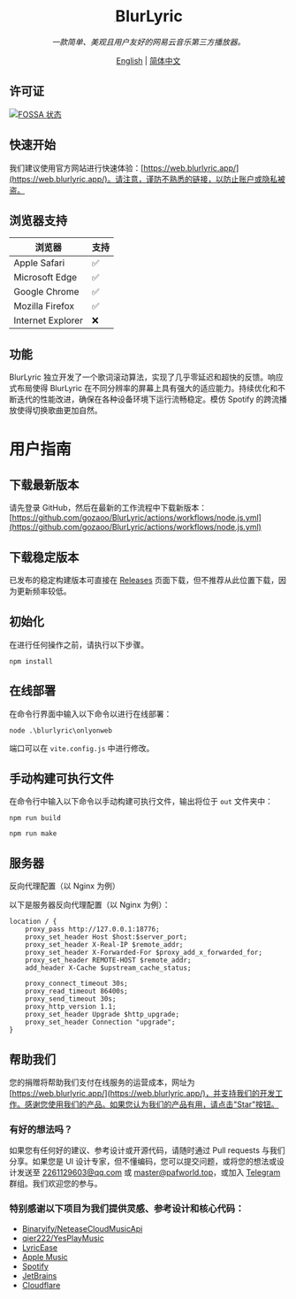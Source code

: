 <h1 align="center"><img src="https://blurlyric.app/favicon.svg" alt="img" style="zoom:3%;" />BlurLyric</h1>

<p align="center"><i>一款简单、美观且用户友好的网易云音乐第三方播放器。</i></p>

<p align="center"><a href="README.md">English</a> | <a href="README_CN.md">简体中文</a></p>

## 许可证

[![FOSSA 状态](https://app.fossa.com/api/projects/git%2Bgithub.com%2FProject-And-Factory%2FBlurLyric.svg?type=large)](https://app.fossa.com/projects/git%2Bgithub.com%2FProject-And-Factory%2FBlurLyric?ref=badge_large)

## 快速开始

我们建议使用官方网站进行快速体验：[https://web.blurlyric.app/](https://web.blurlyric.app/)。请注意，谨防不熟悉的链接，以防止账户或隐私被盗。

## 浏览器支持

| 浏览器             | 支持     |
| ----------------- | -------- |
| Apple Safari      | ✅       |
| Microsoft Edge    | ✅       |
| Google Chrome     | ✅       |
| Mozilla Firefox   | ✅       |
| Internet Explorer | ❌       |

## 功能

BlurLyric 独立开发了一个歌词滚动算法，实现了几乎零延迟和超快的反馈。响应式布局使得 BlurLyric 在不同分辨率的屏幕上具有强大的适应能力。持续优化和不断迭代的性能改进，确保在各种设备环境下运行流畅稳定。模仿 Spotify 的跨流播放使得切换歌曲更加自然。

# 用户指南

## 下载最新版本

请先登录 GitHub，然后在最新的工作流程中下载新版本：[https://github.com/gozaoo/BlurLyric/actions/workflows/node.js.yml](https://github.com/gozaoo/BlurLyric/actions/workflows/node.js.yml)

## 下载稳定版本

已发布的稳定构建版本可直接在 [Releases](https://github.com/gozaoo/BlurLyric2.0/releases) 页面下载，但不推荐从此位置下载，因为更新频率较低。

## 初始化

在进行任何操作之前，请执行以下步骤。

```
npm install
```

## 在线部署

在命令行界面中输入以下命令以进行在线部署：

```
node .\blurlyric\onlyonweb
```

端口可以在 `vite.config.js` 中进行修改。

## 手动构建可执行文件

在命令行中输入以下命令以手动构建可执行文件，输出将位于 `out` 文件夹中：

```
npm run build
```

```
npm run make
```

## 服务器

反向代理配置（以 Nginx 为例）

以下是服务器反向代理配置（以 Nginx 为例）：

```
location / {
    proxy_pass http://127.0.0.1:18776;
    proxy_set_header Host $host:$server_port;
    proxy_set_header X-Real-IP $remote_addr;
    proxy_set_header X-Forwarded-For $proxy_add_x_forwarded_for;
    proxy_set_header REMOTE-HOST $remote_addr;
    add_header X-Cache $upstream_cache_status;

    proxy_connect_timeout 30s;
    proxy_read_timeout 86400s;
    proxy_send_timeout 30s;
    proxy_http_version 1.1;
    proxy_set_header Upgrade $http_upgrade;
    proxy_set_header Connection "upgrade";
}
```

## 帮助我们

您的捐赠将帮助我们支付在线服务的运营成本，网址为 [https://web.blurlyric.app/](https://web.blurlyric.app/)，并支持我们的开发工作。感谢您使用我们的产品。如果您认为我们的产品有用，请点击"Star"按钮。

### 有好的想法吗？

如果您有任何好的建议、参考设计或开源代码，请随时通过 Pull requests 与我们分享。如果您是 UI 设计专家，但不懂编码，您可以提交问题，或将您的想法或设计发送至 [2261129603@qq.com](mailto:2261129603@qq.com) 或 [master@pafworld.top](mailto:master@pafworld.top)，或加入 [Telegram](https://t.me/pafnetwork) 群组。我们欢迎您的参与。

### 特别感谢以下项目为我们提供灵感、参考设计和核心代码：

- [Binaryify/NeteaseCloudMusicApi](https://github.com/Binaryify/NeteaseCloudMusicApi)
- [qier222/YesPlayMusic](https://github.com/qier222/YesPlayMusic)
- [LyricEase](https://apps.microsoft.com/store/detail/lyricease/9N1MKDF0F4GT?hl=zh-cn&gl=CN)
- [Apple Music](https://www.apple.com/apple-music/)
- [Spotify](https://www.spotify.com/)
- [JetBrains](https://www.jetbrains.com/)
- [Cloudflare](https://www.cloudflare.com/)
